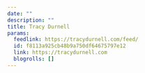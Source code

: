 ```yaml
---
date: ""
description: ""
title: Tracy Durnell
params:
  feedlink: https://tracydurnell.com/feed/
  id: f8113a925cb48b9a750df64675797e12
  link: https://tracydurnell.com
  blogrolls: []
---
```

